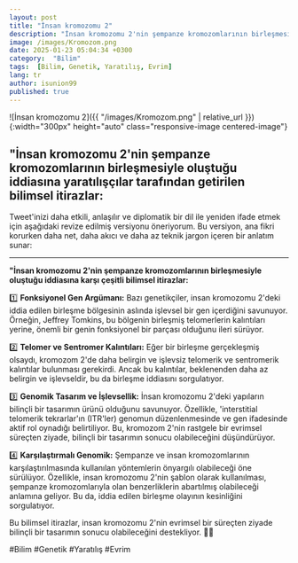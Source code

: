```yaml
---
layout: post
title: "İnsan kromozomu 2"
description: "İnsan kromozomu 2'nin şempanze kromozomlarının birleşmesiyle oluştuğu iddiasına yaratılışçılar tarafından getirilen bilimsel itirazlar"
image: /images/Kromozom.png
date: 2025-01-23 05:04:34 +0300
category:  "Bilim"
tags:  [Bilim, Genetik, Yaratılış, Evrim]
lang: tr
author: isunion99
published: true
---
```


![İnsan kromozomu 2]({{ "/images/Kromozom.png" | relative_url }}){:width="300px" height="auto" class="responsive-image centered-image"}



## **"İnsan kromozomu 2'nin şempanze kromozomlarının birleşmesiyle oluştuğu iddiasına yaratılışçılar tarafından getirilen bilimsel itirazlar:**

Tweet'inizi daha etkili, anlaşılır ve diplomatik bir dil ile yeniden ifade etmek için aşağıdaki revize edilmiş versiyonu öneriyorum. Bu versiyon, ana fikri korurken daha net, daha akıcı ve daha az teknik jargon içeren bir anlatım sunar:

---

**"İnsan kromozomu 2'nin şempanze kromozomlarının birleşmesiyle oluştuğu iddiasına karşı çeşitli bilimsel itirazlar:**

1️⃣ **Fonksiyonel Gen Argümanı:** Bazı genetikçiler, insan kromozomu 2'deki iddia edilen birleşme bölgesinin aslında işlevsel bir gen içerdiğini savunuyor. Örneğin, Jeffrey Tomkins, bu bölgenin birleşmiş telomerlerin kalıntıları yerine, önemli bir genin fonksiyonel bir parçası olduğunu ileri sürüyor.

2️⃣ **Telomer ve Sentromer Kalıntıları:** Eğer bir birleşme gerçekleşmiş olsaydı, kromozom 2'de daha belirgin ve işlevsiz telomerik ve sentromerik kalıntılar bulunması gerekirdi. Ancak bu kalıntılar, beklenenden daha az belirgin ve işlevseldir, bu da birleşme iddiasını sorgulatıyor.

3️⃣ **Genomik Tasarım ve İşlevsellik:** İnsan kromozomu 2'deki yapıların bilinçli bir tasarımın ürünü olduğunu savunuyor. Özellikle, 'interstitial telomerik tekrarlar'ın (ITR'ler) genomun düzenlenmesinde ve gen ifadesinde aktif rol oynadığı belirtiliyor. Bu, kromozom 2'nin rastgele bir evrimsel süreçten ziyade, bilinçli bir tasarımın sonucu olabileceğini düşündürüyor.

4️⃣ **Karşılaştırmalı Genomik:** Şempanze ve insan kromozomlarının karşılaştırılmasında kullanılan yöntemlerin önyargılı olabileceği öne sürülüyor. Özellikle, insan kromozomu 2'nin şablon olarak kullanılması, şempanze kromozomlarıyla olan benzerliklerin abartılmış olabileceği anlamına geliyor. Bu da, iddia edilen birleşme olayının kesinliğini sorgulatıyor.

Bu bilimsel itirazlar, insan kromozomu 2'nin evrimsel bir süreçten ziyade bilinçli bir tasarımın sonucu olabileceğini destekliyor. 🧬✨

#Bilim #Genetik #Yaratılış #Evrim
